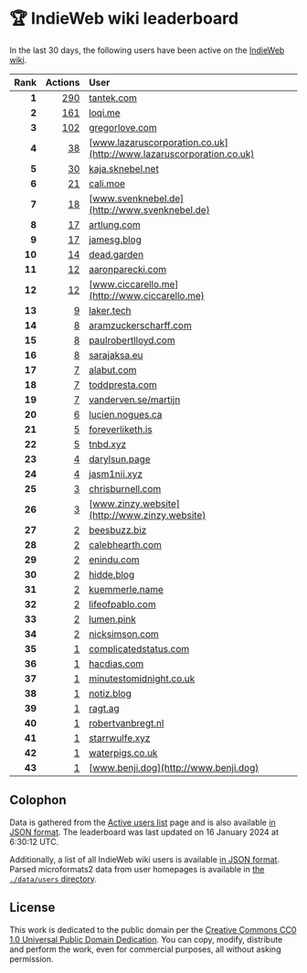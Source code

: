 # 🏆 IndieWeb wiki leaderboard

In the last 30 days, the following users have been active on the [IndieWeb wiki](https://indieweb.org).

| Rank | Actions | User |
|-----:|--------:|:-----|
| **1** | [290](https://indieweb.org/Special:Contributions/Tantek.com) | [tantek.com](http://tantek.com) |
| **2** | [161](https://indieweb.org/Special:Contributions/Loqi.me) | [loqi.me](http://loqi.me) |
| **3** | [102](https://indieweb.org/Special:Contributions/Gregorlove.com) | [gregorlove.com](http://gregorlove.com) |
| **4** | [38](https://indieweb.org/Special:Contributions/Www.lazaruscorporation.co.uk) | [www.lazaruscorporation.co.uk](http://www.lazaruscorporation.co.uk) |
| **5** | [30](https://indieweb.org/Special:Contributions/Kaja.sknebel.net) | [kaja.sknebel.net](http://kaja.sknebel.net) |
| **6** | [21](https://indieweb.org/Special:Contributions/Cali.moe) | [cali.moe](http://cali.moe) |
| **7** | [18](https://indieweb.org/Special:Contributions/Www.svenknebel.de) | [www.svenknebel.de](http://www.svenknebel.de) |
| **8** | [17](https://indieweb.org/Special:Contributions/Artlung.com) | [artlung.com](http://artlung.com) |
| **9** | [17](https://indieweb.org/Special:Contributions/Jamesg.blog) | [jamesg.blog](http://jamesg.blog) |
| **10** | [14](https://indieweb.org/Special:Contributions/Dead.garden) | [dead.garden](http://dead.garden) |
| **11** | [12](https://indieweb.org/Special:Contributions/Aaronparecki.com) | [aaronparecki.com](http://aaronparecki.com) |
| **12** | [12](https://indieweb.org/Special:Contributions/Www.ciccarello.me) | [www.ciccarello.me](http://www.ciccarello.me) |
| **13** | [9](https://indieweb.org/Special:Contributions/Laker.tech) | [laker.tech](http://laker.tech) |
| **14** | [8](https://indieweb.org/Special:Contributions/Aramzuckerscharff.com) | [aramzuckerscharff.com](http://aramzuckerscharff.com) |
| **15** | [8](https://indieweb.org/Special:Contributions/Paulrobertlloyd.com) | [paulrobertlloyd.com](http://paulrobertlloyd.com) |
| **16** | [8](https://indieweb.org/Special:Contributions/Sarajaksa.eu) | [sarajaksa.eu](http://sarajaksa.eu) |
| **17** | [7](https://indieweb.org/Special:Contributions/Alabut.com) | [alabut.com](http://alabut.com) |
| **18** | [7](https://indieweb.org/Special:Contributions/Toddpresta.com) | [toddpresta.com](http://toddpresta.com) |
| **19** | [7](https://indieweb.org/Special:Contributions/Vanderven.se_martijn) | [vanderven.se/martijn](http://vanderven.se/martijn) |
| **20** | [6](https://indieweb.org/Special:Contributions/Lucien.nogues.ca) | [lucien.nogues.ca](http://lucien.nogues.ca) |
| **21** | [5](https://indieweb.org/Special:Contributions/Foreverliketh.is) | [foreverliketh.is](http://foreverliketh.is) |
| **22** | [5](https://indieweb.org/Special:Contributions/Tnbd.xyz) | [tnbd.xyz](http://tnbd.xyz) |
| **23** | [4](https://indieweb.org/Special:Contributions/Darylsun.page) | [darylsun.page](http://darylsun.page) |
| **24** | [4](https://indieweb.org/Special:Contributions/Jasm1nii.xyz) | [jasm1nii.xyz](http://jasm1nii.xyz) |
| **25** | [3](https://indieweb.org/Special:Contributions/Chrisburnell.com) | [chrisburnell.com](http://chrisburnell.com) |
| **26** | [3](https://indieweb.org/Special:Contributions/Www.zinzy.website) | [www.zinzy.website](http://www.zinzy.website) |
| **27** | [2](https://indieweb.org/Special:Contributions/Beesbuzz.biz) | [beesbuzz.biz](http://beesbuzz.biz) |
| **28** | [2](https://indieweb.org/Special:Contributions/Calebhearth.com) | [calebhearth.com](http://calebhearth.com) |
| **29** | [2](https://indieweb.org/Special:Contributions/Enindu.com) | [enindu.com](http://enindu.com) |
| **30** | [2](https://indieweb.org/Special:Contributions/Hidde.blog) | [hidde.blog](http://hidde.blog) |
| **31** | [2](https://indieweb.org/Special:Contributions/Kuemmerle.name) | [kuemmerle.name](http://kuemmerle.name) |
| **32** | [2](https://indieweb.org/Special:Contributions/Lifeofpablo.com) | [lifeofpablo.com](http://lifeofpablo.com) |
| **33** | [2](https://indieweb.org/Special:Contributions/Lumen.pink) | [lumen.pink](http://lumen.pink) |
| **34** | [2](https://indieweb.org/Special:Contributions/Nicksimson.com) | [nicksimson.com](http://nicksimson.com) |
| **35** | [1](https://indieweb.org/Special:Contributions/Complicatedstatus.com) | [complicatedstatus.com](http://complicatedstatus.com) |
| **36** | [1](https://indieweb.org/Special:Contributions/Hacdias.com) | [hacdias.com](http://hacdias.com) |
| **37** | [1](https://indieweb.org/Special:Contributions/Minutestomidnight.co.uk) | [minutestomidnight.co.uk](http://minutestomidnight.co.uk) |
| **38** | [1](https://indieweb.org/Special:Contributions/Notiz.blog) | [notiz.blog](http://notiz.blog) |
| **39** | [1](https://indieweb.org/Special:Contributions/Ragt.ag) | [ragt.ag](http://ragt.ag) |
| **40** | [1](https://indieweb.org/Special:Contributions/Robertvanbregt.nl) | [robertvanbregt.nl](http://robertvanbregt.nl) |
| **41** | [1](https://indieweb.org/Special:Contributions/Starrwulfe.xyz) | [starrwulfe.xyz](http://starrwulfe.xyz) |
| **42** | [1](https://indieweb.org/Special:Contributions/Waterpigs.co.uk) | [waterpigs.co.uk](http://waterpigs.co.uk) |
| **43** | [1](https://indieweb.org/Special:Contributions/Www.benji.dog) | [www.benji.dog](http://www.benji.dog) |


## Colophon

Data is gathered from the [Active users list](https://indieweb.org/Special:ActiveUsers) page and is also available [in JSON format](https://github.com/jgarber623/indieweb-wiki-leaderboard/blob/main/data/leaderboard.json). The leaderboard was last updated on 16 January 2024 at 6:30:12 UTC.

Additionally, a list of all IndieWeb wiki users is available [in JSON format](https://github.com/jgarber623/indieweb-wiki-leaderboard/blob/main/data/users.json). Parsed microformats2 data from user homepages is available in [the `./data/users` directory](https://github.com/jgarber623/indieweb-wiki-leaderboard/blob/main/data/users).

## License

This work is dedicated to the public domain per the [Creative Commons CC0 1.0 Universal Public Domain Dedication](https://creativecommons.org/publicdomain/zero/1.0/). You can copy, modify, distribute and perform the work, even for commercial purposes, all without asking permission.

